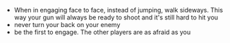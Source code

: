 - When in engaging face to face, instead of jumping, walk sideways. This way your gun will always be ready to shoot and it's still hard to hit you
- never turn your back on your enemy
- be the first to engage. The other players are as afraid as you